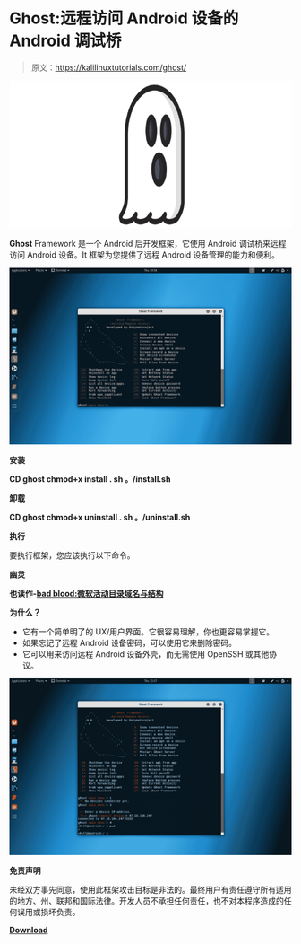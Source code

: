# Ghost:远程访问 Android 设备的 Android 调试桥

> 原文：<https://kalilinuxtutorials.com/ghost/>

[![Ghost : Android Debug Bridge To Remotely Access An Android Device](img/e9556bd37044118e8c78cd9ae7de935f.png "Ghost : Android Debug Bridge To Remotely Access An Android Device")](https://1.bp.blogspot.com/-wezJ8ylDJSE/XmaCoSp0lwI/AAAAAAAAFV4/PwMYDy6sa5YYDpaXTCdQvWhm-bN-ZRXAwCLcBGAsYHQ/s1600/Ghost-1.png)

**Ghost** Framework 是一个 Android 后开发框架，它使用 Android 调试桥来远程访问 Android 设备。It 框架为您提供了远程 Android 设备管理的能力和便利。

![](img/6f9cca9fd8dd0455caac720afbfa6522.png)

**安装**

**CD ghost
chmod+x install . sh
。/install.sh**

**卸载**

**CD ghost
chmod+x uninstall . sh
。/uninstall.sh**

**执行**

要执行框架，您应该执行以下命令。

**幽灵**

**也读作-[bad blood:微软活动目录域名与结构](https://kalilinuxtutorials.com/badblood/)**

**为什么？**

*   它有一个简单明了的 UX/用户界面。它很容易理解，你也更容易掌握它。
*   如果忘记了远程 Android 设备密码，可以使用它来删除密码。
*   它可以用来访问远程 Android 设备外壳，而无需使用 OpenSSH 或其他协议。

![](img/0628ff6e5b04d075c3f93a2d394068a3.png)

**免责声明**

未经双方事先同意，使用此框架攻击目标是非法的。最终用户有责任遵守所有适用的地方、州、联邦和国际法律。开发人员不承担任何责任，也不对本程序造成的任何误用或损坏负责。

[**Download**](https://github.com/entynetproject/ghost)